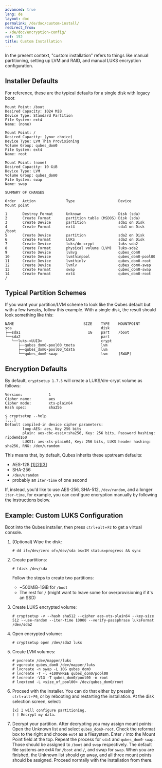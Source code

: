 ```yaml
---
advanced: true
lang: de
layout: doc
permalink: /de/doc/custom-install/
redirect_from:
- /de/doc/encryption-config/
ref: 152
title: Custom Installation
---
```


In the present context, "custom installation" refers to things like manual partitioning, setting up LVM and RAID, and manual LUKS encryption configuration.

## Installer Defaults
<a id="installer-defaults"></a>

For reference, these are the typical defaults for a single disk with legacy boot:

~~~
Mount Point: /boot
Desired Capacity: 1024 MiB
Device Type: Standard Partition
File System: ext4
Name: (none)

Mount Point: /
Desired Capacity: (your choice)
Device Type: LVM Thin Provisioning
Volume Group: qubes_dom0
File System: ext4
Name: root

Mount Point: (none)
Desired Capacity: 10 GiB
Device Type: LVM
Volume Group: qubes_dom0
File System: swap
Name: swap
~~~

~~~
SUMMARY OF CHANGES

Order   Action              Type                    Device              Mount point

1       Destroy Format      Unknown                 Disk (sda)
2       Create Format       partition table (MSDOS) Disk (sda)
3       Create Device       partition               sda1 on Disk
4       Create Format       ext4                    sda1 on Disk        /boot
5       Create Device       partition               sda2 on Disk
6       Create Format       LUKS                    sda2 on Disk
7       Create Device       luks/dm-crypt           luks-sda2
8       Create Format       physical volume (LVM)   luks-sda2
9       Create Device       lvmvg                   qubes_dom0
10      Create Device       lvmthinpool             qubes_dom0-pool00
11      Create Device       lvmthinlv               qubes_dom0-root
12      Create Device       lvmlv                   qubes_dom0-swap
13      Create Format       swap                    qubes_dom0-swap
14      Create Format       ext4                    qubes_dom0-root     /
~~~

## Typical Partition Schemes
<a id="typical-partition-schemes"></a>

If you want your partition/LVM scheme to look like the Qubes default but with a few tweaks, follow this example.
With a single disk, the result should look something like this:

~~~
NAME                                SIZE    TYPE    MOUNTPOINT
sda                                         disk
├──sda1                               1G    part    /boot
└──sda2                                     part
   └──luks-<UUID>                           crypt
      ├──qubes_dom0-pool00_tmeta            lvm
      ├──qubes_dom0-pool00_tdata            lvm
      └──qubes_dom0-swap                    lvm     [SWAP]
~~~

## Encryption Defaults
<a id="encryption-defaults"></a>

By default, `cryptsetup 1.7.5` will create a LUKS/dm-crypt volume as follows:

~~~
Version:            1
Cipher name:        aes
Cipher mode:        xts-plain64
Hash spec:          sha256
~~~

~~~
$ cryptsetup --help
[...]
Default compiled-in device cipher parameters:
        loop-AES: aes, Key 256 bits
        plain: aes-cbc-essiv:sha256, Key: 256 bits, Password hashing: ripdemd160
        LUKS1: aes-xts-plain64, Key: 256 bits, LUKS header hashing: sha256, RNG: /dev/urandom
~~~

This means that, by default, Qubes inherits these upstream defaults:

- AES-128 [[1]](https://gitlab.com/cryptsetup/cryptsetup/wikis/FrequentlyAskedQuestions)[[2]](https://wiki.archlinux.org/index.php/dm-crypt/Device_encryption)[[3]](https://github.com/dyne/Tomb/issues/238)
- SHA-256
- `/dev/urandom`
- probably an `iter-time` of one second

If, instead, you'd like to use AES-256, SHA-512, `/dev/random`, and a longer `iter-time`, for example, you can configure encryption manually by following the instructions below.

## Example: Custom LUKS Configuration
<a id="example-custom-luks-configuration"></a>

Boot into the Qubes installer, then press `ctrl`+`alt`+`F2` to get a virtual console.

1. (Optional) Wipe the disk:

    ```
    # dd if=/dev/zero of=/dev/sda bs=1M status=progress && sync
    ```

2. Create partitions:

    ```
    # fdisk /dev/sda
    ```

   Follow the steps to create two partitions:

   - ~500MiB-1GiB for `/boot`
   - The rest for `/` (might want to leave some for overprovisioning if it's an SSD)

4. Create LUKS encrypted volume:

    ```
    # cryptsetup -v --hash sha512 --cipher aes-xts-plain64 --key-size 512 --use-random --iter-time 10000 --verify-passphrase luksFormat /dev/sda2
    ```

5. Open encrypted volume:

    ```
    # cryptsetup open /dev/sda2 luks
    ```

6. Create LVM volumes:

    ```
    # pvcreate /dev/mapper/luks
    # vgcreate qubes_dom0 /dev/mapper/luks
    # lvcreate -n swap -L 10G qubes_dom0
    # lvcreate -T -l +100%FREE qubes_dom0/pool00
    # lvcreate -V1G -T qubes_dom0/pool00 -n root
    # lvextend -L <size_of_pool00> /dev/qubes_dom0/root
    ```

8. Proceed with the installer. You can do that either by pressing `ctrl`+`alt`+`F6`, or by rebooting and restarting the installation.
   At the disk selection screen, select:

    ```
    [x] I will configure partitioning.
    [ ] Encrypt my data.
    ```

9. Decrypt your partition. After decrypting you may assign mount points:
   Open the Unknown list and select `qubes_dom0-root`. Check the reformat box to the right and choose `ext4` as a filesystem. Enter `/` into the Mount Point field at the top.
   Repeat the process for `sda1` and `qubes_dom0-swap`. Those should be assigned to `/boot` and `swap` respectively.
   The default file systems are ext4 for `/boot` and `/`, and swap for `swap`.
   When you are finished, the Unknown list should go away, and all three mount points should be assigned. Proceed normally with the installation from there.